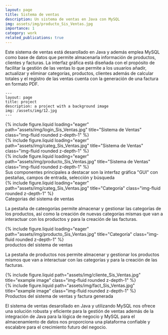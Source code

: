 ```yaml
---
layout: page
title: Sistema de ventas
description: Un sistema de ventas en Java con MySQL
img: assets/img/producto_Sis_Ventas.jpg
importance: 1
category: work
related_publications: true
---
```


Este sistema de ventas está desarollado en Java y además emplea MySQL como base de datos que permite almacenarla información de productos, clientes y facturas. La interfaz gráfica está diseñada con el propósito de facilitar la gestión de las ventas lo que permite a los usuarios añadir, actualizar y eliminar categorías, productos, clientes además de calcular totales y el registro de las ventas cuenta con la generación de una factura en formato PDF.


<!--- 
Every project has a beautiful feature showcase page.
It's easy to include images in a flexible 3-column grid format.
Make your photos 1/3, 2/3, or full width.

To give your project a background in the portfolio page, just add the img tag to the front matter like so:
--->
    ---
    layout: page
    title: project
    description: a project with a background image
    img: /assets/img/12.jpg
    ---

<div class="row">
    <div class="col-sm mt-3 mt-md-0">
        {% include figure.liquid loading="eager" path="assets/img/login_Sis_Ventas.jpg" title="Sistema de Ventas" class="img-fluid rounded z-depth-1" %}
    </div>
    <div class="col-sm mt-3 mt-md-0">
        {% include figure.liquid loading="eager" path="assets/img/categ_Sis_Ventas.jpg" title="Sistema de Ventas" class="img-fluid rounded z-depth-1" %}
    </div>
    <div class="col-sm mt-3 mt-md-0">
        {% include figure.liquid loading="eager" path="assets/img/producto_Sis_Ventas.jpg" title="Sistema de Ventas" class="img-fluid rounded z-depth-1" %}
    </div>
</div>
<div class="caption">
    Sus componentes principales a destacar son la interfaz gráfica "GUI" con pestañas, campos de entrada, selección y búsqueda
</div>
<div class="row">
    <div class="col-sm mt-3 mt-md-0">
        {% include figure.liquid loading="eager" path="assets/img/categ_Sis_Ventas.jpg" title="Categoría" class="img-fluid rounded z-depth-1" %}
    </div>
</div>
<div class="caption">
    Categorias del sistema de ventas
</div>

La pestaña de cateogorías permite almacenar y gestionar las categorías de los productos, así como la creación de nuevas categorías mismas que van a interactuar con los productos y para la creación de las facturas.

<div class="row">
    <div class="col-sm mt-3 mt-md-0">
        {% include figure.liquid loading="eager" path="assets/img/producto_Sis_Ventas.jpg" title="Categoría" class="img-fluid rounded z-depth-1" %}
    </div>
</div>
<div class="caption">
    productos del sistema de ventas
</div>

La pestaña de productos nos permite almacenar y gestionar los productos mismos que van a interactuar con las categorías y para la creación de las facturas.

<div class="row justify-content-sm-center">
    <div class="col-sm-8 mt-3 mt-md-0">
        {% include figure.liquid path="assets/img/cliente_Sis_Ventas.jpg" title="example image" class="img-fluid rounded z-depth-1" %}
    </div>
    <div class="col-sm-4 mt-3 mt-md-0">
        {% include figure.liquid path="assets/img/fact_Sis_Ventas.jpg" title="example image" class="img-fluid rounded z-depth-1" %}
    </div>
</div>
<div class="caption">
    Productos del sistema de ventas y factura generada
</div>

El sistema de ventas desarollado en Java y utilizando MySQL nos ofrece una solución robusta y eficiente para la gestión de ventas además de la integración de Java para la lógica de negocio y MySQL para el almacenamiento de datos nos proporciona una plataforma confiable y escalabre para el crecimiento futuro del negocio.

<!--- 
{% raw %}

```html
<div class="row justify-content-sm-center">
  <div class="col-sm-8 mt-3 mt-md-0">
    {% include figure.liquid path="assets/img/6.jpg" title="example image" class="img-fluid rounded z-depth-1" %}
  </div>
  <div class="col-sm-4 mt-3 mt-md-0">
    {% include figure.liquid path="assets/img/11.jpg" title="example image" class="img-fluid rounded z-depth-1" %}
  </div>
</div>
```

{% endraw %}
--->
